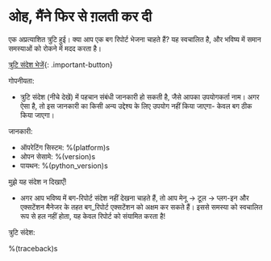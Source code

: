 # ओह, मैंने फिर से ग़लती कर दी

एक अप्रत्याशित त्रुटि हुई। क्या आप एक बग रिपोर्ट भेजना चाहते हैं? यह स्वचालित है, और भविष्य में समान समस्याओं को रोकने में मदद करता है।

[त्रुटि संदेश भेजें](opensesame://event.bug_report_send){: .important-button}

गोपनीयता:

- त्रुटि संदेश (नीचे देखें) में पहचान संबंधी जानकारी हो सकती है, जैसे आपका उपयोगकर्ता नाम। अगर ऐसा है, तो इस जानकारी का किसी अन्य उद्देश्य के लिए उपयोग नहीं किया जाएगा- केवल बग ठीक किया जाएगा।

जानकारी:

- ऑपरेटिंग सिस्टम:  %(platform)s
- ओपन सेसामे: %(version)s
- पायथन: %(python_version)s

मुझे यह संदेश न दिखाएँ!

- अगर आप भविष्य में बग-रिपोर्ट संदेश नहीं देखना चाहते हैं, तो आप मेनू → टूल → प्लग-इन और एक्सटेंशन मैनेजर के तहत बग_रिपोर्ट एक्सटेंशन को अक्षम कर सकते हैं। इससे समस्या को स्वचालित रूप से हल नहीं होता, यह केवल रिपोर्ट को संयामित करता है!

त्रुटि संदेश:

%(traceback)s